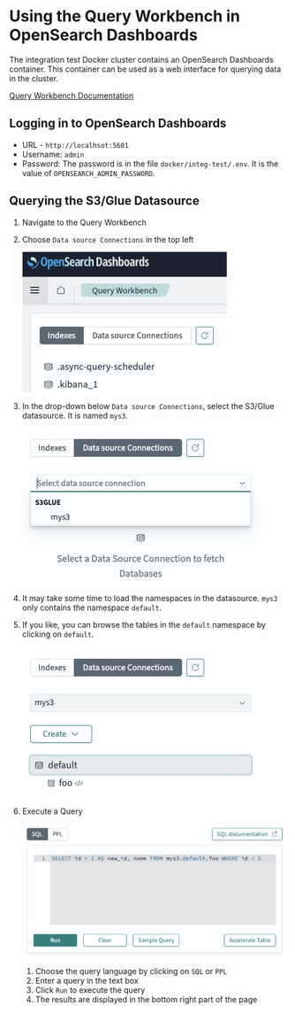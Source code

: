 # Using the Query Workbench in OpenSearch Dashboards

The integration test Docker cluster contains an OpenSearch Dashboards container. This container can be used
as a web interface for querying data in the cluster.

[Query Workbench Documentation](https://opensearch.org/docs/latest/dashboards/query-workbench/)

## Logging in to OpenSearch Dashboards

* URL - `http://localhsot:5601`
* Username: `admin`
* Password: The password is in the file `docker/integ-test/.env`. It is the value of `OPENSEARCH_ADMIN_PASSWORD`.

## Querying the S3/Glue Datasource

1. Navigate to the Query Workbench
2. Choose `Data source Connections` in the top left

   ![Data source Connections](images/datasource-selector.png "Data source Connections")
3. In the drop-down below `Data source Connections`, select the S3/Glue datasource. It is named `mys3`.

   ![Data source Drop-down](images/datasource-drop-down.png "Data source Drop-down")
4. It may take some time to load the namespaces in the datasource. `mys3` only contains the namespace `default`.
5. If you like, you can browse the tables in the `default` namespace by clicking on `default`.

   ![Data source Browser](images/datasource-browser.png "Data source Browser")
6. Execute a Query

   ![Query Interface](images/query-workbench-query.png "Query Interface")
   1. Choose the query language by clicking on `SQL` or `PPL`
   2. Enter a query in the text box
   3. Click `Run` to execute the query
   4. The results are displayed in the bottom right part of the page
